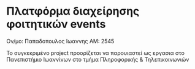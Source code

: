 # Πλατφόρμα διαχείρησης φοιτητικών events 
Ον/μο: Παπαδοπουλος Ιωαννης
ΑΜ: 2545

Το συγκεκριμένο project προορίζεται να παρουιαστεί ως εργασια στο Πανεπιστήμιο Ιωαννίνων στο τμήμα Πληροφορικής & Τηλεπικοινωνιών
